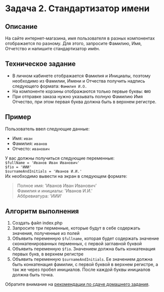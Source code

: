 # Задача 2. Стандартизатор имени

## Описание
На сайте интернет-магазина, имя пользователя в разных компонентах отображается по разному.
Для этого, запросите Фамилию, Имя, Отчетство и напишите стандартизатор имён.

## Техническое задание
* В личном кабинете отображается Фамилия и Инициалы, поэтому 
необходимо из Фамилии, Имени и Отчества получить надпись следующего формата: `Фамилия И.О.`
* На компоненте корзины отображаются только первые буквы: `ФИО`
* При отправке заказа нужно указывать полную Фамилию Имя Отчество, при этом первая буква должна быть в верхнем регистре.

## Пример
Пользователь ввел следующие данные:
- Имя: `иван`
- Фамилия: `иванов`
- Отчесто: `иванович`

У вас должны получиться следующие переменные: \
`$fullName = 'Иванов Иван Иванович'`\
`$fio = 'ИИИ'`\
`$surnameAndInitials = 'Иванов И.И.'`\
Их необходимо вывести на экран в следующем формате:
> Полное имя: 'Иванов Иван Иванович' \
> Фамилия и инициалы: 'Иванов И.И.' \
> Аббревиатура: 'ИИИ'

## Алгоритм выполнения
1. Создать файл index.php
1. Запросите три перменные, которые будут в себе содержать значения, полученные из полей
1. Объявить переменную `$fullname`, которая будет содержать значение сконкатенированных перменных, с первой заглавной буквой
1. Объявить переменную `$fio`. Значением должна быть конкатенация первых букв, в верхнем регистре
1. Объявить переменную `$surnameAndInitials`. Ее значением должна быть конкатенация фамилии,
   с первой буквой в верхнем регистре, а так же через пробел инициалов. После каждой буквы инициалов должна быть точка.


Обратите внимание на [рекомендации по сдаче домашнего задания](../homework.md).